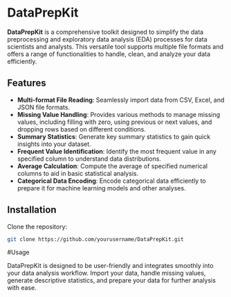 # DataPrepKit

**DataPrepKit** is a comprehensive toolkit designed to simplify the data preprocessing and exploratory data analysis (EDA) processes for data scientists and analysts. This versatile tool supports multiple file formats and offers a range of functionalities to handle, clean, and analyze your data efficiently.

## Features

- **Multi-format File Reading**: Seamlessly import data from CSV, Excel, and JSON file formats.
- **Missing Value Handling**: Provides various methods to manage missing values, including filling with zero, using previous or next values, and dropping rows based on different conditions.
- **Summary Statistics**: Generate key summary statistics to gain quick insights into your dataset.
- **Frequent Value Identification**: Identify the most frequent value in any specified column to understand data distributions.
- **Average Calculation**: Compute the average of specified numerical columns to aid in basic statistical analysis.
- **Categorical Data Encoding**: Encode categorical data efficiently to prepare it for machine learning models and other analyses.

## Installation

Clone the repository:

```bash
git clone https://github.com/yourusername/DataPrepKit.git
```

#Usage

DataPrepKit is designed to be user-friendly and integrates smoothly into your data analysis workflow. Import your data, handle missing values, generate descriptive statistics, and prepare your data for further analysis with ease.
